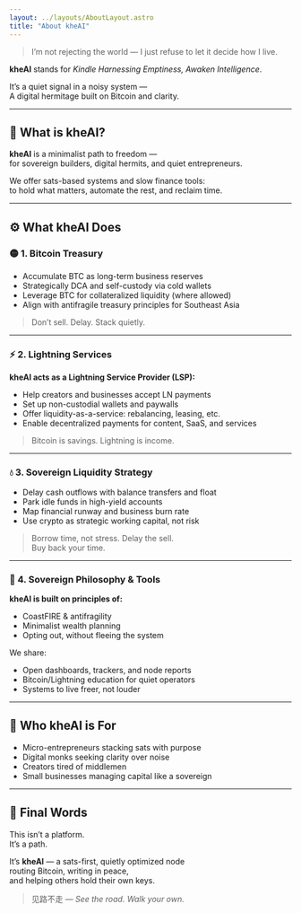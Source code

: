 ```yaml
---
layout: ../layouts/AboutLayout.astro
title: "About kheAI"
---
```


> I’m not rejecting the world — I just refuse to let it decide how I live.

**kheAI** stands for _Kindle Harnessing Emptiness, Awaken Intelligence_.

It’s a quiet signal in a noisy system —  
A digital hermitage built on Bitcoin and clarity.

---

## 🌱 What is kheAI?

**kheAI** is a minimalist path to freedom —  
for sovereign builders, digital hermits, and quiet entrepreneurs.

We offer sats-based systems and slow finance tools:  
to hold what matters, automate the rest, and reclaim time.

---

## ⚙️ What kheAI Does

### 🟡 1. Bitcoin Treasury

- Accumulate BTC as long-term business reserves  
- Strategically DCA and self-custody via cold wallets  
- Leverage BTC for collateralized liquidity (where allowed)  
- Align with antifragile treasury principles for Southeast Asia

> Don’t sell. Delay. Stack quietly.

---

### ⚡ 2. Lightning Services

**kheAI acts as a Lightning Service Provider (LSP):**

- Help creators and businesses accept LN payments  
- Set up non-custodial wallets and paywalls  
- Offer liquidity-as-a-service: rebalancing, leasing, etc.  
- Enable decentralized payments for content, SaaS, and services

> Bitcoin is savings. Lightning is income.

---

### 💧 3. Sovereign Liquidity Strategy

- Delay cash outflows with balance transfers and float  
- Park idle funds in high-yield accounts 
- Map financial runway and business burn rate  
- Use crypto as strategic working capital, not risk

> Borrow time, not stress. Delay the sell.  
> Buy back your time.

---

### 🧘 4. Sovereign Philosophy & Tools

**kheAI is built on principles of:**

- CoastFIRE & antifragility  
- Minimalist wealth planning  
- Opting out, without fleeing the system

We share:

- Open dashboards, trackers, and node reports  
- Bitcoin/Lightning education for quiet operators  
- Systems to live freer, not louder

---

## 🧭 Who kheAI is For

- Micro-entrepreneurs stacking sats with purpose  
- Digital monks seeking clarity over noise  
- Creators tired of middlemen  
- Small businesses managing capital like a sovereign

---

## 🔑 Final Words

This isn’t a platform.  
It’s a path.

It’s **kheAI** — a sats-first, quietly optimized node  
routing Bitcoin, writing in peace,  
and helping others hold their own keys.

> 见路不走 — *See the road. Walk your own.*
